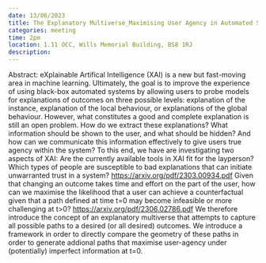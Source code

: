 ```yaml
---
date: 13/06/2023
title: The Explanatory Multiverse_Maximising User Agency in Automated Systems - Edward Small
categories: meeting
time: 2pm
location: 1.11 OCC, Wills Memorial Building, BS8 1RJ
description:
---
```

Abstract: eXplainable Artifical Intelligence (XAI) is a new but fast-moving area in machine learning. Ultimately, the goal is to improve the experience of using black-box automated systems by allowing users to probe models for explanations of outcomes on three possible levels: explanation of the instance, explanation of the local behaviour, or explanations of the global behaviour. However, what constitutes a good and complete explanation is still an open problem. How do we extract these explanations? What information should be shown to the user, and what should be hidden? And how can we communicate this information effectively to give users true agency within the system? To this end, we have are investigating two aspects of XAI:
Are the currently available tools in XAI fit for the layperson? Which types of people are susceptible to bad explanations that can initiate unwarranted trust in a system? https://arxiv.org/pdf/2303.00934.pdf
Given that changing an outcome takes time and effort on the part of the user, how can we maximise the likelihood that a user can achieve a counterfactual given that a path defined at time t=0 may become infeasible or more challenging at t>0? https://arxiv.org/pdf/2306.02786.pdf
We therefore introduce the concept of an explanatory multiverse that attempts to capture all possible paths to a desired (or all desired) outcomes. We introduce a framework in order to directly compare the geometry of these paths in order to generate addional paths that maximise user-agency under (potentially) imperfect information at t=0.

